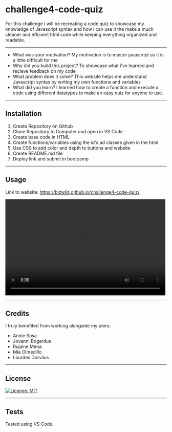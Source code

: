 # challenge4-code-quiz

For this challenge i will be recreating a code quiz to showcase my knowledge of Javascript syntax and how i can use it the make a much cleaner and efficient html code while keeping everything organized and readable.

---

- What was your motivation?
My motivation is to master javascript as it is a little difficult for me
- Why did you build this project? 
To showcase what i've learned and recieve feedback on my code
- What problem does it solve?
This website helps me understand Javascript syntax by writing my own functions and variables
- What did you learn?
I learned how to create a function and execute a code using different datatypes to make an easy quiz for anyone to use.

---

## Installation
<ol>
    <li>Create Repository on Github</li>
    <li>Clone Repository to Computer and open in VS Code</li>
    <li>Create base code in HTML</li>
    <li>Create functions/variables using the id's ad classes given in the html</li>
    <li>Use CSS to add color and depth to buttons and website</li>
    <li>Create README.md file</li>
    <li>Deploy link and submit in bootcamp</li>
</ol>

---

## Usage

Link to website: https://bizwliz.github.io/challenge4-code-quiz/

<video width="500px" height="300px" controls="controls">
<source src="./assets/images & videos/project4Video.mp4" type="video/mp4" /></source></video>

---

## Credits

I truly benefited from working alongside my piers:
<ul>
    <li>Annie Sosa</li>
    <li>Jovanni Bogardus</li>
    <li>Rujaine Mena</li>
    <li>Mia Olmedillo</li>
    <li>Lourdes Dorvilus</li>
</ul>

---

## License

 [![License: MIT](https://img.shields.io/badge/License-MIT-yellow.svg)](https://opensource.org/licenses/MIT)

---

## Tests

Tested using VS Code.
